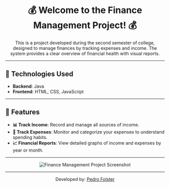 <h1 align="center">💰 Welcome to the Finance Management Project! 💰</h1>

<p align="center">This is a project developed during the second semester of college, designed to manage finances by tracking expenses and income. The system provides a clear overview of financial health with visual reports.</p>

---

## 🚀 Technologies Used

- **Backend**: Java
- **Frontend**: HTML, CSS, JavaScript

---

## 🎯 Features

- **📊 Track Income**: Record and manage all sources of income.
- **💸 Track Expenses**: Monitor and categorize your expenses to understand spending habits.
- **📈 Financial Reports**: View detailed graphs of income and expenses by year or month.

---

<p align="center">
  <img src="https://github.com/user-attachments/assets/c597541b-5da2-4738-81f1-74b7c872dd49" alt="Finance Management Project Screenshot">
</p>


---

<p align="center">Developed by: <a href="https://github.com/PedrohFolster/PedroFolster">Pedro Folster</a></p>
